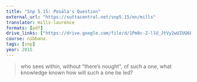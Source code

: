 ```yaml
---
title: "Snp 5.15: Posāla's Question"
external_url: "https://suttacentral.net/snp5.15/en/mills"
translator: mills-laurence
formats: [pdf]
drive_links: ["https://drive.google.com/file/d/1Pm8c-Z-llU_JtVy2wUIUQ6F7xfomnhCy"]
course: nibbana
tags: [snp]
year: 2015
---
```


> who sees within, without "there’s nought",
of such a one, what knowledge known
how will such a one be led?

